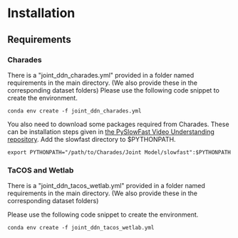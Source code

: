 # Installation

## Requirements
### Charades
There is a "joint\_ddn\_charades.yml" provided in a folder named requirements in the main directory. (We also provide these in the corresponding dataset folders)
Please use the following code snippet to create the environment. 

```
conda env create -f joint_ddn_charades.yml

```

You also need to download some packages required from Charades. These can be installation steps given in  [the PySlowFast Video Understanding repository](https://github.com/facebookresearch/slowfast). 
Add the slowfast directory to $PYTHONPATH.

```
export PYTHONPATH="/path/to/Charades/Joint Model/slowfast":$PYTHONPATH

``` 

### TaCOS and Wetlab
There is a "joint\_ddn\_tacos\_wetlab.yml" provided in a folder named requirements in the main directory. (We also provide these in the corresponding dataset folders)

Please use the following code snippet to create the environment. 

```
conda env create -f joint_ddn_tacos_wetlab.yml
```
